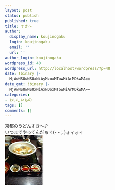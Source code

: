 ```yaml
---
layout: post
status: publish
published: true
title: すき～
author:
  display_name: koujinogaku
  login: koujinogaku
  email: ''
  url: ''
author_login: koujinogaku
wordpress_id: 40
wordpress_url: http://localhost/wordpress/?p=40
date: !binary |-
  MjAwNS0wNS0xNiAyMzoxMTowMiArMDkwMA==
date_gmt: !binary |-
  MjAwNS0wNS0xNiAxNDoxMTowMiArMDkwMA==
categories:
- おいしいもの
tags: []
comments: []
---
```

<p>京都のうどんすき～♪<br />
いつまでやってんだぁヾ(- -；)ォィォィ<br />
<img src="/blog/img/20050516.jpg" width="120" height="160" /></p>
